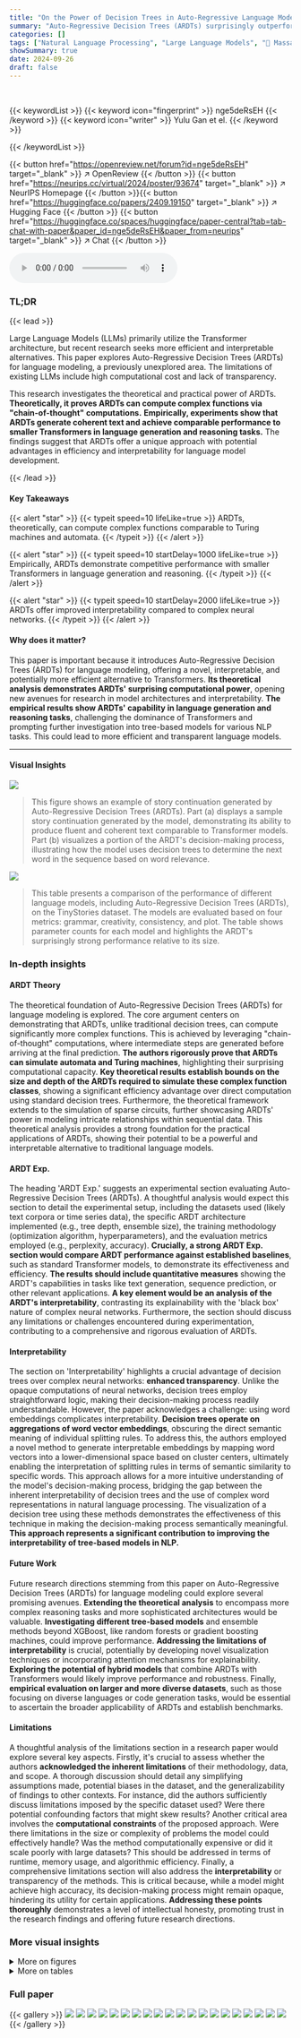 ```yaml
---
title: "On the Power of Decision Trees in Auto-Regressive Language Modeling"
summary: "Auto-Regressive Decision Trees (ARDTs) surprisingly outperform Transformers on language tasks!"
categories: []
tags: ["Natural Language Processing", "Large Language Models", "🏢 Massachusetts Institute of Technology",]
showSummary: true
date: 2024-09-26
draft: false
---
```


<br>

{{< keywordList >}}
{{< keyword icon="fingerprint" >}} nge5deRsEH {{< /keyword >}}
{{< keyword icon="writer" >}} Yulu Gan et el. {{< /keyword >}}
 
{{< /keywordList >}}

{{< button href="https://openreview.net/forum?id=nge5deRsEH" target="_blank" >}}
↗ OpenReview
{{< /button >}}
{{< button href="https://neurips.cc/virtual/2024/poster/93674" target="_blank" >}}
↗ NeurIPS Homepage
{{< /button >}}{{< button href="https://huggingface.co/papers/2409.19150" target="_blank" >}}
↗ Hugging Face
{{< /button >}}
{{< button href="https://huggingface.co/spaces/huggingface/paper-central?tab=tab-chat-with-paper&paper_id=nge5deRsEH&paper_from=neurips" target="_blank" >}}
↗ Chat
{{< /button >}}



<audio controls>
    <source src="https://ai-paper-reviewer.com/nge5deRsEH/podcast.wav" type="audio/wav">
    Your browser does not support the audio element.
</audio>


### TL;DR


{{< lead >}}

Large Language Models (LLMs) primarily utilize the Transformer architecture, but recent research seeks more efficient and interpretable alternatives.  This paper explores Auto-Regressive Decision Trees (ARDTs) for language modeling, a previously unexplored area. The limitations of existing LLMs include high computational cost and lack of transparency. 

This research investigates the theoretical and practical power of ARDTs.  **Theoretically, it proves ARDTs can compute complex functions via "chain-of-thought" computations.**  **Empirically, experiments show that ARDTs generate coherent text and achieve comparable performance to smaller Transformers in language generation and reasoning tasks.**  The findings suggest that ARDTs offer a unique approach with potential advantages in efficiency and interpretability for language model development.

{{< /lead >}}


#### Key Takeaways

{{< alert "star" >}}
{{< typeit speed=10 lifeLike=true >}} ARDTs, theoretically, can compute complex functions comparable to Turing machines and automata. {{< /typeit >}}
{{< /alert >}}

{{< alert "star" >}}
{{< typeit speed=10 startDelay=1000 lifeLike=true >}} Empirically, ARDTs demonstrate competitive performance with smaller Transformers in language generation and reasoning. {{< /typeit >}}
{{< /alert >}}

{{< alert "star" >}}
{{< typeit speed=10 startDelay=2000 lifeLike=true >}} ARDTs offer improved interpretability compared to complex neural networks. {{< /typeit >}}
{{< /alert >}}

#### Why does it matter?
This paper is important because it introduces Auto-Regressive Decision Trees (ARDTs) for language modeling, offering a novel, interpretable, and potentially more efficient alternative to Transformers.  **Its theoretical analysis demonstrates ARDTs' surprising computational power**, opening new avenues for research in model architectures and interpretability.  **The empirical results show ARDTs' capability in language generation and reasoning tasks**, challenging the dominance of Transformers and prompting further investigation into tree-based models for various NLP tasks.  This could lead to more efficient and transparent language models.

------
#### Visual Insights



![](https://ai-paper-reviewer.com/nge5deRsEH/figures_1_1.jpg)

> This figure shows an example of story continuation generated by Auto-Regressive Decision Trees (ARDTs).  Part (a) displays a sample story continuation generated by the model, demonstrating its ability to produce fluent and coherent text comparable to Transformer models.  Part (b) visualizes a portion of the ARDT's decision-making process, illustrating how the model uses decision trees to determine the next word in the sequence based on word relevance.





![](https://ai-paper-reviewer.com/nge5deRsEH/tables_3_1.jpg)

> This table presents a comparison of the performance of different language models, including Auto-Regressive Decision Trees (ARDTs), on the TinyStories dataset.  The models are evaluated based on four metrics: grammar, creativity, consistency, and plot. The table shows parameter counts for each model and highlights the ARDT's surprisingly strong performance relative to its size.





### In-depth insights


#### ARDT Theory
The theoretical foundation of Auto-Regressive Decision Trees (ARDTs) for language modeling is explored.  The core argument centers on demonstrating that ARDTs, unlike traditional decision trees, can compute significantly more complex functions. This is achieved by leveraging "chain-of-thought" computations, where intermediate steps are generated before arriving at the final prediction.  **The authors rigorously prove that ARDTs can simulate automata and Turing machines**, highlighting their surprising computational capacity. **Key theoretical results establish bounds on the size and depth of the ARDTs required to simulate these complex function classes**, showing a significant efficiency advantage over direct computation using standard decision trees.  Furthermore, the theoretical framework extends to the simulation of sparse circuits, further showcasing ARDTs' power in modeling intricate relationships within sequential data. This theoretical analysis provides a strong foundation for the practical applications of ARDTs, showing their potential to be a powerful and interpretable alternative to traditional language models.

#### ARDT Exp.
The heading 'ARDT Exp.' suggests an experimental section evaluating Auto-Regressive Decision Trees (ARDTs).  A thoughtful analysis would expect this section to detail the experimental setup, including the datasets used (likely text corpora or time series data), the specific ARDT architecture implemented (e.g., tree depth, ensemble size), the training methodology (optimization algorithm, hyperparameters), and the evaluation metrics employed (e.g., perplexity, accuracy).  **Crucially, a strong ARDT Exp. section would compare ARDT performance against established baselines**, such as standard Transformer models, to demonstrate its effectiveness and efficiency.  **The results should include quantitative measures** showing the ARDT's capabilities in tasks like text generation, sequence prediction, or other relevant applications.  **A key element would be an analysis of the ARDT's interpretability**, contrasting its explainability with the 'black box' nature of complex neural networks.  Furthermore, the section should discuss any limitations or challenges encountered during experimentation, contributing to a comprehensive and rigorous evaluation of ARDTs.

#### Interpretability
The section on 'Interpretability' highlights a crucial advantage of decision trees over complex neural networks: **enhanced transparency**. Unlike the opaque computations of neural networks, decision trees employ straightforward logic, making their decision-making process readily understandable.  However, the paper acknowledges a challenge: using word embeddings complicates interpretability.  **Decision trees operate on aggregations of word vector embeddings**, obscuring the direct semantic meaning of individual splitting rules. To address this, the authors employed a novel method to generate interpretable embeddings by mapping word vectors into a lower-dimensional space based on cluster centers, ultimately enabling the interpretation of splitting rules in terms of semantic similarity to specific words.  This approach allows for a more intuitive understanding of the model's decision-making process, bridging the gap between the inherent interpretability of decision trees and the use of complex word representations in natural language processing.  The visualization of a decision tree using these methods demonstrates the effectiveness of this technique in making the decision-making process semantically meaningful. **This approach represents a significant contribution to improving the interpretability of tree-based models in NLP.**

#### Future Work
Future research directions stemming from this paper on Auto-Regressive Decision Trees (ARDTs) for language modeling could explore several promising avenues. **Extending the theoretical analysis** to encompass more complex reasoning tasks and more sophisticated architectures would be valuable.  **Investigating different tree-based models** and ensemble methods beyond XGBoost, like random forests or gradient boosting machines, could improve performance.  **Addressing the limitations of interpretability** is crucial, potentially by developing novel visualization techniques or incorporating attention mechanisms for explainability.  **Exploring the potential of hybrid models** that combine ARDTs with Transformers would likely improve performance and robustness. Finally, **empirical evaluation on larger and more diverse datasets**, such as those focusing on diverse languages or code generation tasks, would be essential to ascertain the broader applicability of ARDTs and establish benchmarks.

#### Limitations
A thoughtful analysis of the limitations section in a research paper would explore several key aspects.  Firstly, it's crucial to assess whether the authors **acknowledged the inherent limitations** of their methodology, data, and scope.  A thorough discussion should detail any simplifying assumptions made, potential biases in the dataset, and the generalizability of findings to other contexts.  For instance, did the authors sufficiently discuss limitations imposed by the specific dataset used?  Were there potential confounding factors that might skew results? Another critical area involves the **computational constraints** of the proposed approach.  Were there limitations in the size or complexity of problems the model could effectively handle? Was the method computationally expensive or did it scale poorly with large datasets? This should be addressed in terms of runtime, memory usage, and algorithmic efficiency.  Finally, a comprehensive limitations section will also address the **interpretability** or transparency of the methods. This is critical because, while a model might achieve high accuracy, its decision-making process might remain opaque, hindering its utility for certain applications.  **Addressing these points thoroughly** demonstrates a level of intellectual honesty, promoting trust in the research findings and offering future research directions.


### More visual insights

<details>
<summary>More on figures
</summary>


![](https://ai-paper-reviewer.com/nge5deRsEH/figures_5_1.jpg)

> This figure shows an example of text generation using Autoregressive Decision Trees (ARDTs). Part (a) displays a story continuation generated by the ARDT model, demonstrating its ability to produce fluent and coherent text comparable to transformer-based models. Part (b) visualizes the decision-making process of the ARDT by showing a portion of the decision tree ensemble, highlighting how the model selects the most relevant words for its prediction based on the splitting rules.


![](https://ai-paper-reviewer.com/nge5deRsEH/figures_5_2.jpg)

> This figure shows an example of story continuation generated by the proposed Autoregressive Decision Trees (ARDTs).  The (a) part demonstrates the model's ability to generate fluent and grammatically correct text comparable to Transformers.  The (b) part visualizes a section of the ARDT's decision-making process, highlighting the word selection at each node.


![](https://ai-paper-reviewer.com/nge5deRsEH/figures_7_1.jpg)

> This figure illustrates the training and inference pipeline of the proposed Auto-Regressive Decision Trees (ARDTs) model. The training process involves using Word2Vec to generate word embeddings, employing a sliding window to create training data, calculating a weighted average of the embeddings within the window, and using the next token after the window as a label. This data is then used to train an ensemble of decision trees using XGBoost.  The inference process uses the trained model to predict the next token in a sequence, given a current input sequence.  It uses a weighted average of word embeddings and the trained decision trees to make its prediction, selecting the output with the highest similarity score.


![](https://ai-paper-reviewer.com/nge5deRsEH/figures_16_1.jpg)

> This figure shows a t-SNE visualization of 20 word clusters from the TinyStories dataset.  The t-SNE algorithm reduces the dimensionality of the word embeddings, allowing for a 2D representation where semantically similar words cluster together. The visualization helps to illustrate the interpretability of the decision trees, as splitting rules can be interpreted in terms of semantic similarity to the words representing each cluster.  Four words closest to each cluster center are displayed for better understanding.


![](https://ai-paper-reviewer.com/nge5deRsEH/figures_17_1.jpg)

> This figure visualizes a portion of the decision-making process within a single decision tree from an ensemble of Auto-Regressive Decision Trees (ARDTs).  The input prompt is the sentence, 'Lily and Tom loved to play together, and they found.' The figure shows a section of the tree, highlighting the nodes and decision splits, with the associated feature values and their corresponding branch selections (Y/N). This illustrates how the ARDT determines the next word in a sequence.  The visualization allows one to trace the path the model takes from the root node to a leaf node, which predicts the next word based on the input sequence.


![](https://ai-paper-reviewer.com/nge5deRsEH/figures_17_2.jpg)

> This figure shows the feature importance of the top 20 words in an XGBoost model, ranked by their average gain.  The words represent clusters of semantically similar words, and their importance reflects how much they contribute to the model's ability to make accurate predictions. Words higher on the chart are more important to the model's decision-making process.


</details>




<details>
<summary>More on tables
</summary>


![](https://ai-paper-reviewer.com/nge5deRsEH/tables_4_1.jpg)
> This table compares the performance of different language models, including an autoregressive decision tree (ARDT), on the TinyStories dataset.  The models are evaluated on four metrics: grammar, creativity, consistency, and plot. The table shows that the ARDT achieves performance comparable to more complex models such as GPT-4 and TinyStories-33M, despite having significantly fewer parameters.

![](https://ai-paper-reviewer.com/nge5deRsEH/tables_8_1.jpg)
> This table presents the quantitative results of story generation experiments using various models, including the proposed ARDTs model and several baselines such as TinyStories-1M, TinyStories-33M, and GPT-4.  The models are evaluated using four metrics: Grammar, Creativity, Consistency, and Plot. Higher scores indicate better performance. The ARDTs model, despite having significantly fewer parameters than the GPT-4 and even the larger TinyStories-33M, achieves competitive performance, highlighting its efficiency.

![](https://ai-paper-reviewer.com/nge5deRsEH/tables_8_2.jpg)
> This table presents the performance of ARDTs (Auto-Regressive Decision Trees) on the BIG-Bench Hard dataset, a benchmark for challenging logical reasoning tasks.  It compares the ARDT's performance using both linear embeddings and GPT-2 embeddings against several strong baselines: Human raters, InstructGPT, Codex, and PaLM 540B.  The results show how ARDTs, despite their simpler architecture, achieve competitive performance on various tasks, indicating their potential for handling complex reasoning problems.

![](https://ai-paper-reviewer.com/nge5deRsEH/tables_14_1.jpg)
> This table presents a summary of the TinyStories dataset, providing key statistics for both the training and validation sets.  Specifically, it shows the number of stories, the total number of tokens, the range of word counts per story, and the size of the vocabulary (unique words) in each set.  These statistics are useful for understanding the scale and characteristics of the dataset used to train and evaluate the autoregressive decision tree (ARDT) language model described in the paper.

![](https://ai-paper-reviewer.com/nge5deRsEH/tables_14_2.jpg)
> This table compares the performance of different language models on the TinyStories dataset, focusing on metrics such as grammar, creativity, consistency, and plot.  The models compared include two small Transformers (TinyStories-1M and TinyStories-33M), GPT-4, and the authors' proposed Auto-Regressive Decision Trees (ARDTs). The table highlights that the ARDTs, despite having fewer parameters than the small transformer models, achieve comparable or even better performance in several aspects.

![](https://ai-paper-reviewer.com/nge5deRsEH/tables_15_1.jpg)
> This table presents a comparison of the performance of different language models, including an Auto-Regressive Decision Tree (ARDT) model, on the TinyStories dataset.  The models are evaluated on four metrics: grammar, creativity, consistency, and plot.  The ARDT model achieves comparable performance to larger, more complex models like GPT-4 and TinyStories-33M, demonstrating the potential of ARDTs for language generation tasks.

![](https://ai-paper-reviewer.com/nge5deRsEH/tables_15_2.jpg)
> This table presents a comparison of the performance of various language models, including the proposed Auto-Regressive Decision Trees (ARDTs), on the TinyStories dataset.  The models are evaluated on four metrics: grammar, creativity, consistency, and plot.  The table shows parameter counts for each model to help assess the efficiency of the ARDT approach. Note that the ARDT model outperforms a smaller transformer model (TinyStories-1M) despite having fewer parameters.

![](https://ai-paper-reviewer.com/nge5deRsEH/tables_15_3.jpg)
> This table presents a comparison of the performance of different language models, including the proposed Auto-Regressive Decision Trees (ARDTs), on the TinyStories dataset.  The models are evaluated based on four metrics: grammar, creativity, consistency, and plot.  The table shows that the ARDTs achieve comparable performance to larger, more complex models like GPT-4 and TinyStories-33M, despite having significantly fewer parameters. This demonstrates the effectiveness of the ARDT approach for language generation tasks.

</details>




### Full paper

{{< gallery >}}
<img src="https://ai-paper-reviewer.com/nge5deRsEH/1.png" class="grid-w50 md:grid-w33 xl:grid-w25" />
<img src="https://ai-paper-reviewer.com/nge5deRsEH/2.png" class="grid-w50 md:grid-w33 xl:grid-w25" />
<img src="https://ai-paper-reviewer.com/nge5deRsEH/3.png" class="grid-w50 md:grid-w33 xl:grid-w25" />
<img src="https://ai-paper-reviewer.com/nge5deRsEH/4.png" class="grid-w50 md:grid-w33 xl:grid-w25" />
<img src="https://ai-paper-reviewer.com/nge5deRsEH/5.png" class="grid-w50 md:grid-w33 xl:grid-w25" />
<img src="https://ai-paper-reviewer.com/nge5deRsEH/6.png" class="grid-w50 md:grid-w33 xl:grid-w25" />
<img src="https://ai-paper-reviewer.com/nge5deRsEH/7.png" class="grid-w50 md:grid-w33 xl:grid-w25" />
<img src="https://ai-paper-reviewer.com/nge5deRsEH/8.png" class="grid-w50 md:grid-w33 xl:grid-w25" />
<img src="https://ai-paper-reviewer.com/nge5deRsEH/9.png" class="grid-w50 md:grid-w33 xl:grid-w25" />
<img src="https://ai-paper-reviewer.com/nge5deRsEH/10.png" class="grid-w50 md:grid-w33 xl:grid-w25" />
<img src="https://ai-paper-reviewer.com/nge5deRsEH/11.png" class="grid-w50 md:grid-w33 xl:grid-w25" />
<img src="https://ai-paper-reviewer.com/nge5deRsEH/12.png" class="grid-w50 md:grid-w33 xl:grid-w25" />
<img src="https://ai-paper-reviewer.com/nge5deRsEH/13.png" class="grid-w50 md:grid-w33 xl:grid-w25" />
<img src="https://ai-paper-reviewer.com/nge5deRsEH/14.png" class="grid-w50 md:grid-w33 xl:grid-w25" />
<img src="https://ai-paper-reviewer.com/nge5deRsEH/15.png" class="grid-w50 md:grid-w33 xl:grid-w25" />
<img src="https://ai-paper-reviewer.com/nge5deRsEH/16.png" class="grid-w50 md:grid-w33 xl:grid-w25" />
<img src="https://ai-paper-reviewer.com/nge5deRsEH/17.png" class="grid-w50 md:grid-w33 xl:grid-w25" />
<img src="https://ai-paper-reviewer.com/nge5deRsEH/18.png" class="grid-w50 md:grid-w33 xl:grid-w25" />
<img src="https://ai-paper-reviewer.com/nge5deRsEH/19.png" class="grid-w50 md:grid-w33 xl:grid-w25" />
<img src="https://ai-paper-reviewer.com/nge5deRsEH/20.png" class="grid-w50 md:grid-w33 xl:grid-w25" />
{{< /gallery >}}